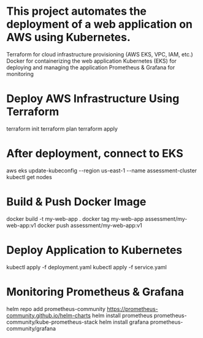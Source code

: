 # This project automates the deployment of a web application on AWS using Kubernetes.
Terraform for cloud infrastructure provisioning (AWS EKS, VPC, IAM, etc.)
Docker for containerizing the web application
Kubernetes (EKS) for deploying and managing the application
Prometheus & Grafana for monitoring

# Deploy AWS Infrastructure Using Terraform
terraform init
terraform plan
terraform apply 

# After deployment, connect to EKS
aws eks update-kubeconfig --region us-east-1 --name assessment-cluster
kubectl get nodes

# Build & Push Docker Image
docker build -t my-web-app .
docker tag my-web-app assessment/my-web-app:v1
docker push assessment/my-web-app:v1

# Deploy Application to Kubernetes
kubectl apply -f deployment.yaml
kubectl apply -f service.yaml

# Monitoring Prometheus & Grafana
helm repo add prometheus-community https://prometheus-community.github.io/helm-charts
helm install prometheus prometheus-community/kube-prometheus-stack
helm install grafana prometheus-community/grafana







